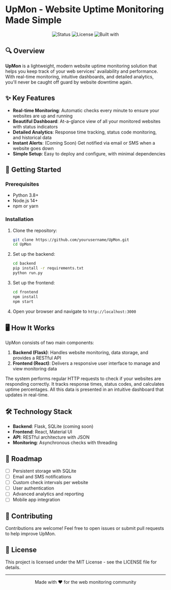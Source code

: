 # UpMon - Website Uptime Monitoring Made Simple

<div align="center">
  <img src="https://img.shields.io/badge/Status-Active-success?style=for-the-badge" alt="Status"/>
  <img src="https://img.shields.io/badge/License-MIT-blue?style=for-the-badge" alt="License"/>
  <img src="https://img.shields.io/badge/Built%20with-Flask%20%26%20React-61DAFB?style=for-the-badge" alt="Built with"/>
</div>


## 🔍 Overview

**UpMon** is a lightweight, modern website uptime monitoring solution that helps you keep track of your web services' availability and performance. With real-time monitoring, intuitive dashboards, and detailed analytics, you'll never be caught off guard by website downtime again.

## ✨ Key Features

- **Real-time Monitoring**: Automatic checks every minute to ensure your websites are up and running
- **Beautiful Dashboard**: At-a-glance view of all your monitored websites with status indicators
- **Detailed Analytics**: Response time tracking, status code monitoring, and historical data
- **Instant Alerts**: (Coming Soon) Get notified via email or SMS when a website goes down
- **Simple Setup**: Easy to deploy and configure, with minimal dependencies

## 🚀 Getting Started

### Prerequisites

- Python 3.8+
- Node.js 14+
- npm or yarn

### Installation

1. Clone the repository:
   ```bash
   git clone https://github.com/yourusername/UpMon.git
   cd UpMon
   ```

2. Set up the backend:
   ```bash
   cd backend
   pip install -r requirements.txt
   python run.py
   ```

3. Set up the frontend:
   ```bash
   cd frontend
   npm install
   npm start
   ```

4. Open your browser and navigate to `http://localhost:3000`

## 🖥️ How It Works

UpMon consists of two main components:

1. **Backend (Flask)**: Handles website monitoring, data storage, and provides a RESTful API
2. **Frontend (React)**: Delivers a responsive user interface to manage and view monitoring data

The system performs regular HTTP requests to check if your websites are responding correctly. It tracks response times, status codes, and calculates uptime percentages. All this data is presented in an intuitive dashboard that updates in real-time.

## 🛠️ Technology Stack

- **Backend**: Flask, SQLite (coming soon)
- **Frontend**: React, Material UI
- **API**: RESTful architecture with JSON
- **Monitoring**: Asynchronous checks with threading

## 📝 Roadmap

- [ ] Persistent storage with SQLite
- [ ] Email and SMS notifications
- [ ] Custom check intervals per website
- [ ] User authentication
- [ ] Advanced analytics and reporting
- [ ] Mobile app integration

## 🤝 Contributing

Contributions are welcome! Feel free to open issues or submit pull requests to help improve UpMon.

## 📄 License

This project is licensed under the MIT License - see the LICENSE file for details.

---

<p align="center">
  Made with ❤️ for the web monitoring community
</p>
